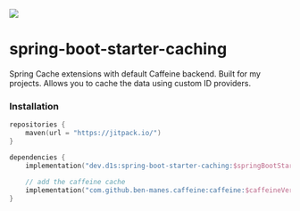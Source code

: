 [![](https://jitpack.io/v/d1snin/spring-boot-starter-caching.svg)](https://jitpack.io/#d1snin/spring-boot-starter-caching)
# spring-boot-starter-caching
Spring Cache extensions with default Caffeine backend. Built for my projects. Allows you to cache the data using custom ID providers.
### Installation
```kotlin
repositories {
    maven(url = "https://jitpack.io/")
}

dependencies {
    implementation("dev.d1s:spring-boot-starter-caching:$springBootStarterCachingVersion")
    
    // add the caffeine cache
    implementation("com.github.ben-manes.caffeine:caffeine:$caffeineVersion")
}
```
